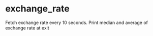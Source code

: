 # exchange_rate
Fetch exchange rate every 10 seconds. Print median and average of exchange rate at exit
